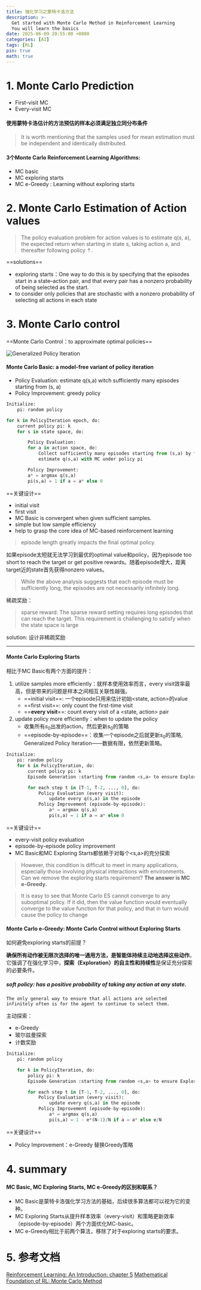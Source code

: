 ```yaml
---
title: 强化学习之蒙特卡洛方法 
description: >-
  Get started with Monte Carlo Method in Reinforcement Learning
  You will learn the basics 
date: 2025-06-09 20:55:00 +0800
categories: [AI] 
tags: [RL]
pin: true
math: true
---
```



# 1. Monte Carlo Prediction
- First-visit MC
- Every-visit MC

#### 使用蒙特卡洛估计的方法预估的样本必须满足独立同分布条件
>It is worth mentioning that the samples used for mean estimation must be independent and identically distributed.


#### 3个Monte Carlo Reinforcement Learning Algorithms:
- MC basic
- MC exploring starts
- MC e-Greedy : Learning without exploring starts


# 2.  Monte Carlo Estimation of Action values


>  The policy evaluation problem for action values is to estimate q(s, a), the expected return when starting in state s, taking action a, and thereafter following policy ⇡.

==solutions==
- exploring starts：One way to do this is by specifying that the episodes start in a state–action pair, and that every pair has a nonzero probability of being selected as the start.
- to consider only policies that are stochastic with a nonzero probability of selecting all actions in each state


# 3. Monte Carlo control
==Monte Carlo Control：to approximate optimal policies==

![Generalized Policy Iteration](/assets/img/posts/20250609/image-7.png)


#### Monte Carlo Basic: a model-free variant of policy iteration
- Policy Evaluation: estimate q(s,a) witch sufficiently many episodes starting from (s, a)
- Policy Improvement: greedy policy

```python
Initialize: 
	pi: random policy

for k in PolicyIteration epoch, do:
	current policy pi: k
	for s in state space, do:

		Policy Evaluation:
		for a in action space, do:
			Collect sufficiently many episodes starting from (s,a) by following policy pi
			estimate q(s,a) with MC under policy pi

		Policy Improvement:
		a* = argmax q(s,a)
		pi(s,a) = 1 if a = a* else 0
```

==关键设计==
- initial visit
- first visit
- MC Basic is convergent when given sufficient samples.
- simple but low sample efficiency
- help to grasp the core idea of MC-based reinforcement learning

> episode length greatly impacts the final optimal policy. 

如果episode太短就无法学习到最优的optimal value和policy，因为episode too short to reach the target or get positive rewards。随着episode增大，距离target近的state首先获得nonzero values。

>While the above analysis suggests that each episode must be sufficiently  long, the episodes are not necessarily infinitely long.


稀疏奖励：
> sparse reward: The sparse reward setting requires long episodes that can reach the target. This requirement is challenging to satisfy when the state space is large

solution: 设计非稀疏奖励

-----

#### Monte Carlo Exploring Starts
相比于MC Basic有两个方面的提升：
1. utilize samples more efficiently：就样本使用效率而言，every visit效率最高，但是带来的问题是样本之间相互关联性越强。
	- ==initial visit==: 一个episode只用来估计初始<state, action>的value
	- ==first visit==: only count the first-time visit
	- ==**every visit**==: count every visit of a <state, action> pair
2. update policy more efficiently：when to update the policy
	- 收集所有$s_0$出发的action，然后更新$s_0$的策略
	- ==episode-by-episode==：收集一个episode之后就更新$s_0$的策略, Generalized Policy Iteration——数据有限，依然更新策略。



```python
Initialize: 
	pi: random policy
	for k in PolicyIteration, do:
		current policy pi: k
		Episode Generation :starting from random <s,a> to ensure Exploring Starts following the current policy pi.

		for each step t in [T-1, T-2, ..., 0], do:
			Policy Evaluation (every visit):
				update every q(s,a) in the episode
			Policy Improvement (episode-by-episode):
				a* = argmax q(s,a)
				pi(s,a) = 1 if a = a* else 0
```


==关键设计==
- every-visit policy evaluation
- episode-by-episode policy improvement
- MC Basic和MC Exploring Starts都依赖于对每个<s,a>的充分探索
> However, this condition is difficult to meet in many applications, especially those involving physical interactions with environments. Can we remove the exploring starts requirement? 
   **The answer is MC e-Greedy.**


> It is easy to see that Monte Carlo ES cannot converge to any suboptimal policy. If it did, then the value function would eventually converge to the value function for that policy, and that in turn would cause the policy to change



#### Monte Carlo e-Greedy:  Monte Carlo Control without Exploring Starts
如何避免exploring starts的前提？

**确保所有动作被无限次选择的唯一通用方法，是智能体持续主动地选择这些动作**。它强调了在强化学习中，**探索（Exploration）的自主性和持续性**是保证充分探索的必要条件。

##### soft policy: has a positive probability of taking any action at any state.
```
The only general way to ensure that all actions are selected infinitely often is for the agent to continue to select them.
```
主动探索：
- e-Greedy
- 玻尔兹曼探索
- 计数奖励

```python
Initialize:
	pi: random policy

	for k in PolicyIteration, do:
		policy pi: k
		Episode Generation :starting from random <s,a> to ensure Exploring Starts following the current policy pi.

		for each step t in [T-1, T-2, ..., 0], do:
			Policy Evaluation (every visit):
				update every q(s,a) in the episode
			Policy Improvement (episode-by-episode):
				a* = argmax q(s,a)
				pi(s,a) = 1 - e*(N-1)/N if a = a* else e/N
```


==关键设计==
- Policy Improvement：e-Greedy 替换Greedy策略

# 4. summary
#### MC Basic, MC Exploring Starts, MC e-Greedy的区别和联系？
- MC Basic是蒙特卡洛强化学习方法的基础，后续很多算法都可以视为它的变种。
- MC Exploring Starts从提升样本效率（every-visit）和策略更新效率（episode-by-episode）两个方面优化MC-basic。
- MC e-Greedy相比于前两个算法，移除了对于exploring starts的要求。



# 5. 参考文档
[Reinforcement Learning: An Introduction: chapter 5](http://incompleteideas.net/book/RLbook2020.pdf)
[Mathematical Foundation of RL: Monte Carlo Method](https://github.com/24Jay/Book-Mathematical-Foundation-of-Reinforcement-Learning/blob/main/3%20-%20Chapter%205%20Monte%20Carlo%20Methods.pdf)
